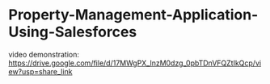 # Property-Management-Application-Using-Salesforces

video demonstration: https://drive.google.com/file/d/17MWgPX_lnzM0dzg_0pbTDnVFQZtIkQcp/view?usp=share_link
